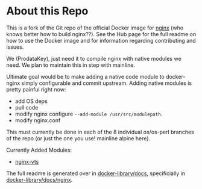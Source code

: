 # About this Repo

This is a fork of the Git repo of the official Docker image for [nginx](https://registry.hub.docker.com/_/nginx/)
(who knows better how to build nginx??). See the Hub page for the full readme on how to use the Docker image
and for information regarding contributing and issues.

We (ProdataKey), just need it to compile nginx with native modules we need. We plan to maintain this in step with mainline.

Ultimate goal would be to make adding a native code module to docker-nginx simply configurable and commit upstream.
Adding native modules is pretty painful right now:

- add OS deps
- pull code
- modify nginx configure `--add-module /usr/src/modulepath`.
- modify nginx.conf


This must currently be done in each of the 8 individual $os/$os-perl branches of the repo (or just the one you use! mainline alpine here). 

Currently Added Modules:

- [nginx-vts](https://github.com/vozlt/nginx-module-vts)


The full readme is generated over in [docker-library/docs](https://github.com/docker-library/docs),
specificially in [docker-library/docs/nginx](https://github.com/docker-library/docs/tree/master/nginx).

